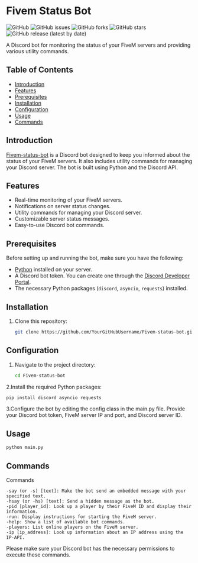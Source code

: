 # Fivem Status Bot

![GitHub](https://img.shields.io/github/license/AdarshSudo/Fivem-status-bot)
![GitHub issues](https://img.shields.io/github/issues/AdarshSudo/Fivem-status-bot)
![GitHub forks](https://img.shields.io/github/forks/AdarshSudo/Fivem-status-bot)
![GitHub stars](https://img.shields.io/github/stars/AdarshSudo/Fivem-status-bot)
![GitHub release (latest by date)](https://img.shields.io/github/v/release/AdarshSudo/Fivem-status-bot)

A Discord bot for monitoring the status of your FiveM servers and providing various utility commands.

## Table of Contents

- [Introduction](#introduction)
- [Features](#features)
- [Prerequisites](#prerequisites)
- [Installation](#installation)
- [Configuration](#configuration)
- [Usage](#usage)
- [Commands](#commands)

## Introduction

[Fivem-status-bot](https://github.com/AdarshSudo/Fivem-status-bot) is a Discord bot designed to keep you informed about the status of your FiveM servers. It also includes utility commands for managing your Discord server. The bot is built using Python and the Discord API.

## Features

- Real-time monitoring of your FiveM servers.
- Notifications on server status changes.
- Utility commands for managing your Discord server.
- Customizable server status messages.
- Easy-to-use Discord bot commands.

## Prerequisites

Before setting up and running the bot, make sure you have the following:

- [Python](https://www.python.org/) installed on your server.
- A Discord bot token. You can create one through the [Discord Developer Portal](https://discord.com/developers/applications).
- The necessary Python packages (`discord`, `asyncio`, `requests`) installed.

## Installation

1. Clone this repository:

   ```bash
   git clone https://github.com/YourGitHubUsername/Fivem-status-bot.git


## Configuration

1. Navigate to the project directory:

   ```bash
   cd Fivem-status-bot
   ```

2.Install the required Python packages:

   ```bash
   pip install discord asyncio requests
   ```

3.Configure the bot by editing the config class in the main.py file. Provide your Discord bot token, FiveM server IP and port, and Discord server ID.



## Usage

   ```bash
   python main.py
   ```
   

## Commands

Commands

    -say (or -s) [text]: Make the bot send an embedded message with your specified text.
    -hsay (or -hs) [text]: Send a hidden message as the bot.
    -pid [player_id]: Look up a player by their FiveM ID and display their information.
    -run: Display instructions for starting the FiveM server.
    -help: Show a list of available bot commands.
    -players: List online players on the FiveM server.
    -ip [ip_address]: Look up information about an IP address using the IP-API.

Please make sure your Discord bot has the necessary permissions to execute these commands.




